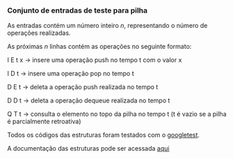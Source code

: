 ### Conjunto de entradas de teste para pilha

As entradas contém um número inteiro $n$, representando o número de operações realizadas. 

As próximas $n$ linhas contém as operações no seguinte formato:

I E t x -> insere uma operação push no tempo t com o valor x

I D t -> insere uma operação pop no tempo t

D E t -> deleta a operação push realizada no tempo t

D D t -> deleta a operação dequeue realizada no tempo t

Q T t -> consulta o elemento no topo da pilha no tempo t (t é vazio se a pilha é parcialmente retroativa)

Todos os códigos das estruturas foram testados com o [googletest](https://github.com/google/googletest/). 

A documentação das estruturas pode ser acessada [aqui](https://juniorandrade1.github.io/Master/)
